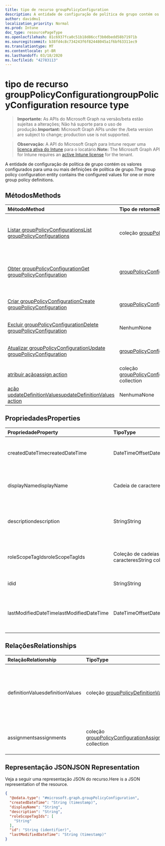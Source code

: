 ```yaml
---
title: tipo de recurso groupPolicyConfiguration
description: A entidade de configuração de política de grupo contém os valores configurados para uma ou mais definições de política de grupo.
author: davidmu1
localization_priority: Normal
ms.prod: Intune
doc_type: resourcePageType
ms.openlocfilehash: 81c6937fca0c51b18d86ccf3b0dbedd58b71971b
ms.sourcegitcommit: b38fd4c8c734243f6f82448045a1f6bf63311ec9
ms.translationtype: MT
ms.contentlocale: pt-BR
ms.lasthandoff: 03/18/2020
ms.locfileid: "42783113"
---
```

# <a name="grouppolicyconfiguration-resource-type"></a><span data-ttu-id="333d2-103">tipo de recurso groupPolicyConfiguration</span><span class="sxs-lookup"><span data-stu-id="333d2-103">groupPolicyConfiguration resource type</span></span>

> <span data-ttu-id="333d2-104">**Importante:** As APIs do Microsoft Graph na versão/beta estão sujeitas a alterações; Não há suporte para o uso de produção.</span><span class="sxs-lookup"><span data-stu-id="333d2-104">**Important:** Microsoft Graph APIs under the /beta version are subject to change; production use is not supported.</span></span>

> <span data-ttu-id="333d2-105">**Observação:** A API do Microsoft Graph para Intune requer uma [licença ativa do Intune](https://go.microsoft.com/fwlink/?linkid=839381) para o locatário.</span><span class="sxs-lookup"><span data-stu-id="333d2-105">**Note:** The Microsoft Graph API for Intune requires an [active Intune license](https://go.microsoft.com/fwlink/?linkid=839381) for the tenant.</span></span>

<span data-ttu-id="333d2-106">A entidade de configuração de política de grupo contém os valores configurados para uma ou mais definições de política de grupo.</span><span class="sxs-lookup"><span data-stu-id="333d2-106">The group policy configuration entity contains the configured values for one or more group policy definitions.</span></span>

## <a name="methods"></a><span data-ttu-id="333d2-107">Métodos</span><span class="sxs-lookup"><span data-stu-id="333d2-107">Methods</span></span>
|<span data-ttu-id="333d2-108">Método</span><span class="sxs-lookup"><span data-stu-id="333d2-108">Method</span></span>|<span data-ttu-id="333d2-109">Tipo de retorno</span><span class="sxs-lookup"><span data-stu-id="333d2-109">Return Type</span></span>|<span data-ttu-id="333d2-110">Descrição</span><span class="sxs-lookup"><span data-stu-id="333d2-110">Description</span></span>|
|:---|:---|:---|
|[<span data-ttu-id="333d2-111">Listar groupPolicyConfigurations</span><span class="sxs-lookup"><span data-stu-id="333d2-111">List groupPolicyConfigurations</span></span>](../api/intune-grouppolicy-grouppolicyconfiguration-list.md)|<span data-ttu-id="333d2-112">coleção [groupPolicyConfiguration](../resources/intune-grouppolicy-grouppolicyconfiguration.md)</span><span class="sxs-lookup"><span data-stu-id="333d2-112">[groupPolicyConfiguration](../resources/intune-grouppolicy-grouppolicyconfiguration.md) collection</span></span>|<span data-ttu-id="333d2-113">Listar Propriedades e relações dos objetos [groupPolicyConfiguration](../resources/intune-grouppolicy-grouppolicyconfiguration.md) .</span><span class="sxs-lookup"><span data-stu-id="333d2-113">List properties and relationships of the [groupPolicyConfiguration](../resources/intune-grouppolicy-grouppolicyconfiguration.md) objects.</span></span>|
|[<span data-ttu-id="333d2-114">Obter groupPolicyConfiguration</span><span class="sxs-lookup"><span data-stu-id="333d2-114">Get groupPolicyConfiguration</span></span>](../api/intune-grouppolicy-grouppolicyconfiguration-get.md)|[<span data-ttu-id="333d2-115">groupPolicyConfiguration</span><span class="sxs-lookup"><span data-stu-id="333d2-115">groupPolicyConfiguration</span></span>](../resources/intune-grouppolicy-grouppolicyconfiguration.md)|<span data-ttu-id="333d2-116">Leia as propriedades e as relações do objeto [groupPolicyConfiguration](../resources/intune-grouppolicy-grouppolicyconfiguration.md) .</span><span class="sxs-lookup"><span data-stu-id="333d2-116">Read properties and relationships of the [groupPolicyConfiguration](../resources/intune-grouppolicy-grouppolicyconfiguration.md) object.</span></span>|
|[<span data-ttu-id="333d2-117">Criar groupPolicyConfiguration</span><span class="sxs-lookup"><span data-stu-id="333d2-117">Create groupPolicyConfiguration</span></span>](../api/intune-grouppolicy-grouppolicyconfiguration-create.md)|[<span data-ttu-id="333d2-118">groupPolicyConfiguration</span><span class="sxs-lookup"><span data-stu-id="333d2-118">groupPolicyConfiguration</span></span>](../resources/intune-grouppolicy-grouppolicyconfiguration.md)|<span data-ttu-id="333d2-119">Criar um novo objeto [groupPolicyConfiguration](../resources/intune-grouppolicy-grouppolicyconfiguration.md) .</span><span class="sxs-lookup"><span data-stu-id="333d2-119">Create a new [groupPolicyConfiguration](../resources/intune-grouppolicy-grouppolicyconfiguration.md) object.</span></span>|
|[<span data-ttu-id="333d2-120">Excluir groupPolicyConfiguration</span><span class="sxs-lookup"><span data-stu-id="333d2-120">Delete groupPolicyConfiguration</span></span>](../api/intune-grouppolicy-grouppolicyconfiguration-delete.md)|<span data-ttu-id="333d2-121">Nenhum</span><span class="sxs-lookup"><span data-stu-id="333d2-121">None</span></span>|<span data-ttu-id="333d2-122">Exclui [groupPolicyConfiguration](../resources/intune-grouppolicy-grouppolicyconfiguration.md).</span><span class="sxs-lookup"><span data-stu-id="333d2-122">Deletes a [groupPolicyConfiguration](../resources/intune-grouppolicy-grouppolicyconfiguration.md).</span></span>|
|[<span data-ttu-id="333d2-123">Atualizar groupPolicyConfiguration</span><span class="sxs-lookup"><span data-stu-id="333d2-123">Update groupPolicyConfiguration</span></span>](../api/intune-grouppolicy-grouppolicyconfiguration-update.md)|[<span data-ttu-id="333d2-124">groupPolicyConfiguration</span><span class="sxs-lookup"><span data-stu-id="333d2-124">groupPolicyConfiguration</span></span>](../resources/intune-grouppolicy-grouppolicyconfiguration.md)|<span data-ttu-id="333d2-125">Atualiza as propriedades de um objeto [groupPolicyConfiguration](../resources/intune-grouppolicy-grouppolicyconfiguration.md) .</span><span class="sxs-lookup"><span data-stu-id="333d2-125">Update the properties of a [groupPolicyConfiguration](../resources/intune-grouppolicy-grouppolicyconfiguration.md) object.</span></span>|
|[<span data-ttu-id="333d2-126">atribuir ação</span><span class="sxs-lookup"><span data-stu-id="333d2-126">assign action</span></span>](../api/intune-grouppolicy-grouppolicyconfiguration-assign.md)|<span data-ttu-id="333d2-127">coleção [groupPolicyConfigurationAssignment](../resources/intune-grouppolicy-grouppolicyconfigurationassignment.md)</span><span class="sxs-lookup"><span data-stu-id="333d2-127">[groupPolicyConfigurationAssignment](../resources/intune-grouppolicy-grouppolicyconfigurationassignment.md) collection</span></span>|<span data-ttu-id="333d2-128">Ainda não documentado</span><span class="sxs-lookup"><span data-stu-id="333d2-128">Not yet documented</span></span>|
|[<span data-ttu-id="333d2-129">ação updateDefinitionValues</span><span class="sxs-lookup"><span data-stu-id="333d2-129">updateDefinitionValues action</span></span>](../api/intune-grouppolicy-grouppolicyconfiguration-updatedefinitionvalues.md)|<span data-ttu-id="333d2-130">Nenhuma</span><span class="sxs-lookup"><span data-stu-id="333d2-130">None</span></span>|<span data-ttu-id="333d2-131">Ainda não documentado</span><span class="sxs-lookup"><span data-stu-id="333d2-131">Not yet documented</span></span>|

## <a name="properties"></a><span data-ttu-id="333d2-132">Propriedades</span><span class="sxs-lookup"><span data-stu-id="333d2-132">Properties</span></span>
|<span data-ttu-id="333d2-133">Propriedade</span><span class="sxs-lookup"><span data-stu-id="333d2-133">Property</span></span>|<span data-ttu-id="333d2-134">Tipo</span><span class="sxs-lookup"><span data-stu-id="333d2-134">Type</span></span>|<span data-ttu-id="333d2-135">Descrição</span><span class="sxs-lookup"><span data-stu-id="333d2-135">Description</span></span>|
|:---|:---|:---|
|<span data-ttu-id="333d2-136">createdDateTime</span><span class="sxs-lookup"><span data-stu-id="333d2-136">createdDateTime</span></span>|<span data-ttu-id="333d2-137">DateTimeOffset</span><span class="sxs-lookup"><span data-stu-id="333d2-137">DateTimeOffset</span></span>|<span data-ttu-id="333d2-138">A data e a hora em que o objeto foi criado.</span><span class="sxs-lookup"><span data-stu-id="333d2-138">The date and time the object was created.</span></span>|
|<span data-ttu-id="333d2-139">displayName</span><span class="sxs-lookup"><span data-stu-id="333d2-139">displayName</span></span>|<span data-ttu-id="333d2-140">Cadeia de caracteres</span><span class="sxs-lookup"><span data-stu-id="333d2-140">String</span></span>|<span data-ttu-id="333d2-141">Nome fornecido pelo usuário para o objeto Resource.</span><span class="sxs-lookup"><span data-stu-id="333d2-141">User provided name for the resource object.</span></span>|
|<span data-ttu-id="333d2-142">description</span><span class="sxs-lookup"><span data-stu-id="333d2-142">description</span></span>|<span data-ttu-id="333d2-143">String</span><span class="sxs-lookup"><span data-stu-id="333d2-143">String</span></span>|<span data-ttu-id="333d2-144">Descrição fornecida pelo usuário para o objeto Resource.</span><span class="sxs-lookup"><span data-stu-id="333d2-144">User provided description for the resource object.</span></span>|
|<span data-ttu-id="333d2-145">roleScopeTagIds</span><span class="sxs-lookup"><span data-stu-id="333d2-145">roleScopeTagIds</span></span>|<span data-ttu-id="333d2-146">Coleção de cadeias de caracteres</span><span class="sxs-lookup"><span data-stu-id="333d2-146">String collection</span></span>|<span data-ttu-id="333d2-147">A lista de marcas de escopo para a configuração.</span><span class="sxs-lookup"><span data-stu-id="333d2-147">The list of scope tags for the configuration.</span></span>|
|<span data-ttu-id="333d2-148">id</span><span class="sxs-lookup"><span data-stu-id="333d2-148">id</span></span>|<span data-ttu-id="333d2-149">String</span><span class="sxs-lookup"><span data-stu-id="333d2-149">String</span></span>|<span data-ttu-id="333d2-150">Chave da entidade.</span><span class="sxs-lookup"><span data-stu-id="333d2-150">Key of the entity.</span></span>|
|<span data-ttu-id="333d2-151">lastModifiedDateTime</span><span class="sxs-lookup"><span data-stu-id="333d2-151">lastModifiedDateTime</span></span>|<span data-ttu-id="333d2-152">DateTimeOffset</span><span class="sxs-lookup"><span data-stu-id="333d2-152">DateTimeOffset</span></span>|<span data-ttu-id="333d2-153">A data e a hora em que a entidade foi modificada pela última vez.</span><span class="sxs-lookup"><span data-stu-id="333d2-153">The date and time the entity was last modified.</span></span>|

## <a name="relationships"></a><span data-ttu-id="333d2-154">Relações</span><span class="sxs-lookup"><span data-stu-id="333d2-154">Relationships</span></span>
|<span data-ttu-id="333d2-155">Relação</span><span class="sxs-lookup"><span data-stu-id="333d2-155">Relationship</span></span>|<span data-ttu-id="333d2-156">Tipo</span><span class="sxs-lookup"><span data-stu-id="333d2-156">Type</span></span>|<span data-ttu-id="333d2-157">Descrição</span><span class="sxs-lookup"><span data-stu-id="333d2-157">Description</span></span>|
|:---|:---|:---|
|<span data-ttu-id="333d2-158">definitionValues</span><span class="sxs-lookup"><span data-stu-id="333d2-158">definitionValues</span></span>|<span data-ttu-id="333d2-159">coleção [groupPolicyDefinitionValue](../resources/intune-grouppolicy-grouppolicydefinitionvalue.md)</span><span class="sxs-lookup"><span data-stu-id="333d2-159">[groupPolicyDefinitionValue](../resources/intune-grouppolicy-grouppolicydefinitionvalue.md) collection</span></span>|<span data-ttu-id="333d2-160">A lista de valores de definição de política de grupo habilitados ou desabilitados para a configuração.</span><span class="sxs-lookup"><span data-stu-id="333d2-160">The list of enabled or disabled group policy definition values for the configuration.</span></span>|
|<span data-ttu-id="333d2-161">assignments</span><span class="sxs-lookup"><span data-stu-id="333d2-161">assignments</span></span>|<span data-ttu-id="333d2-162">coleção [groupPolicyConfigurationAssignment](../resources/intune-grouppolicy-grouppolicyconfigurationassignment.md)</span><span class="sxs-lookup"><span data-stu-id="333d2-162">[groupPolicyConfigurationAssignment](../resources/intune-grouppolicy-grouppolicyconfigurationassignment.md) collection</span></span>|<span data-ttu-id="333d2-163">A lista de atribuições de grupo para a configuração.</span><span class="sxs-lookup"><span data-stu-id="333d2-163">The list of group assignments for the configuration.</span></span>|

## <a name="json-representation"></a><span data-ttu-id="333d2-164">Representação JSON</span><span class="sxs-lookup"><span data-stu-id="333d2-164">JSON Representation</span></span>
<span data-ttu-id="333d2-165">Veja a seguir uma representação JSON do recurso.</span><span class="sxs-lookup"><span data-stu-id="333d2-165">Here is a JSON representation of the resource.</span></span>
<!-- {
  "blockType": "resource",
  "keyProperty": "id",
  "@odata.type": "microsoft.graph.groupPolicyConfiguration"
}
-->
``` json
{
  "@odata.type": "#microsoft.graph.groupPolicyConfiguration",
  "createdDateTime": "String (timestamp)",
  "displayName": "String",
  "description": "String",
  "roleScopeTagIds": [
    "String"
  ],
  "id": "String (identifier)",
  "lastModifiedDateTime": "String (timestamp)"
}
```



